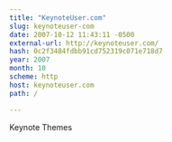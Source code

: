 ```yaml
---
title: "KeynoteUser.com"
slug: keynoteuser-com
date: 2007-10-12 11:43:11 -0500
external-url: http://keynoteuser.com/
hash: 0c2f3484fdbb91cd752319c071e718d7
year: 2007
month: 10
scheme: http
host: keynoteuser.com
path: /

---
```


Keynote Themes
